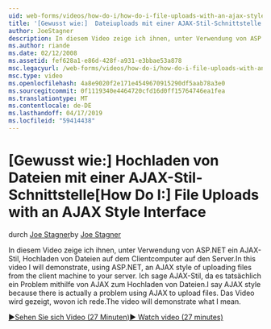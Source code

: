 ```yaml
---
uid: web-forms/videos/how-do-i/how-do-i-file-uploads-with-an-ajax-style-interface
title: '[Gewusst wie:]  Dateiuploads mit einer AJAX-Stil-Schnittstelle | Microsoft-Dokumentation'
author: JoeStagner
description: In diesem Video zeige ich ihnen, unter Verwendung von ASP.NET ein AJAX-Stil, Hochladen von Dateien auf dem Clientcomputer auf den Server. Ich sage AJAX-Stil, da gibt es ein...
ms.author: riande
ms.date: 02/12/2008
ms.assetid: fef628a1-e86d-428f-a931-e3bbae53a878
msc.legacyurl: /web-forms/videos/how-do-i/how-do-i-file-uploads-with-an-ajax-style-interface
msc.type: video
ms.openlocfilehash: 4a8e9020f2e171e4549670915290df5aab78a3e0
ms.sourcegitcommit: 0f1119340e4464720cfd16d0ff15764746ea1fea
ms.translationtype: MT
ms.contentlocale: de-DE
ms.lasthandoff: 04/17/2019
ms.locfileid: "59414438"
---
```

# <a name="how-do-i--file-uploads-with-an-ajax-style-interface"></a><span data-ttu-id="3f510-104">[Gewusst wie:]  Hochladen von Dateien mit einer AJAX-Stil-Schnittstelle</span><span class="sxs-lookup"><span data-stu-id="3f510-104">[How Do I:]  File Uploads with an AJAX Style Interface</span></span>

<span data-ttu-id="3f510-105">durch [Joe Stagner](https://github.com/JoeStagner)</span><span class="sxs-lookup"><span data-stu-id="3f510-105">by [Joe Stagner](https://github.com/JoeStagner)</span></span>

<span data-ttu-id="3f510-106">In diesem Video zeige ich ihnen, unter Verwendung von ASP.NET ein AJAX-Stil, Hochladen von Dateien auf dem Clientcomputer auf den Server.</span><span class="sxs-lookup"><span data-stu-id="3f510-106">In this video I will demonstrate, using ASP.NET, an AJAX style of uploading files from the client machine to your server.</span></span> <span data-ttu-id="3f510-107">Ich sage AJAX-Stil, da es tatsächlich ein Problem mithilfe von AJAX zum Hochladen von Dateien.</span><span class="sxs-lookup"><span data-stu-id="3f510-107">I say AJAX style because there is actually a problem using AJAX to upload files.</span></span> <span data-ttu-id="3f510-108">Das Video wird gezeigt, wovon ich rede.</span><span class="sxs-lookup"><span data-stu-id="3f510-108">The video will demonstrate what I mean.</span></span>

[<span data-ttu-id="3f510-109">&#9654;Sehen Sie sich Video (27 Minuten)</span><span class="sxs-lookup"><span data-stu-id="3f510-109">&#9654; Watch video (27 minutes)</span></span>](https://channel9.msdn.com/Blogs/ASP-NET-Site-Videos/how-do-i-file-uploads-with-an-ajax-style-interface)
